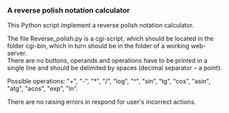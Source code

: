 ### A reverse polish notation calculator

This Python script implement a reverse polish notation calculator.

The file Reverse_polish.py is a cgi-script, which should be located in the folder cgi-bin, which in turn should be in the folder of a working web-server.  
There are no buttons, operands and operations have to be printed in a single line and should be delimited by spaces (decimal separator – a point).

Possible operations: "+", "-", "*", "/", "log", "^", "sin", "tg", "cos", "asin", "atg", "acos", "exp", "ln".

There are no raising errors in respond for user's incorrect actions. 

